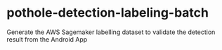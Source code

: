 # pothole-detection-labeling-batch
Generate the AWS Sagemaker labelling dataset to validate the detection result from the Android App
